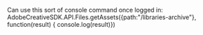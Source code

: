 Can use this sort of console command once logged in:
AdobeCreativeSDK.API.Files.getAssets({path:"/libraries-archive"}, function(result) { console.log(result)})

